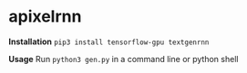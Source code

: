 # apixelrnn

**Installation**
`pip3 install tensorflow-gpu textgenrnn`

**Usage**
Run `python3 gen.py` in a command line or python shell
